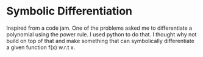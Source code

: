 # Symbolic Differentiation

Inspired from a code jam. One of the problems asked me to differentiate a polynomial using the power rule. I used python to do that.
I thought why not build on top of that and make something that can symbolically differentiate a given function f(x) w.r.t x.
